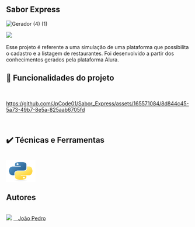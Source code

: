 ## Sabor Express
![Gerador (4) (1)](https://github.com/JpCode01/Sabor_Express/assets/165571084/4bc59466-1c3c-411e-b948-7286a05f072a)

<p align="left">
<img loading="lazy" src="https://img.shields.io/badge/STATUS-FINALIZADO-GRAY?style=for-the-badge"/>
</p>

<p style="font-size: 15;"> Esse projeto é referente a uma simulação de uma plataforma que possibilita o cadastro e a listagem de restaurantes. Foi desenvolvido a partir dos conhecimentos gerados pela plataforma Alura.
</p>

## 🔨 Funcionalidades do projeto

<br>


https://github.com/JpCode01/Sabor_Express/assets/165571084/8d844c45-5a73-49b7-8e5a-825aab6705fd


<br>

## ✔️ Técnicas e Ferramentas
<br>
<div style="display: inline_block">
  <img align="center" alt="jp-Python" height="60" width="80" src="https://raw.githubusercontent.com/devicons/devicon/master/icons/python/python-original.svg">
</div>


## Autores
<br>

<img loading="lazy" src="https://avatars.githubusercontent.com/u/165571084?s=400&u=1ee1c679eda8112d1334f93a326df74fda32ee1d&v=4" width=115>
  <a href:"https://github.com/JpCode01"><u>ㅤJoão Pedro</u></a>
</img> 
